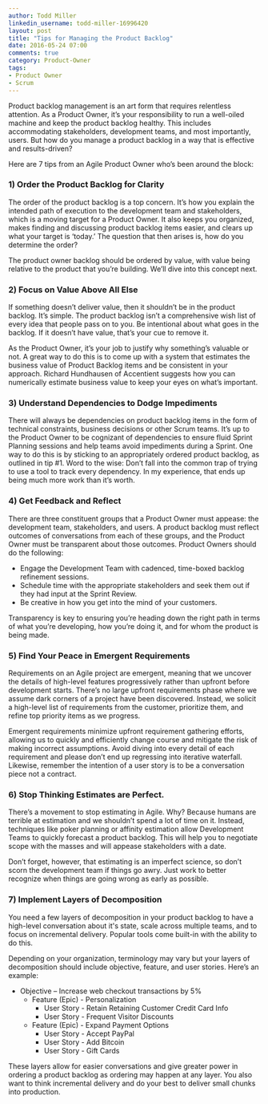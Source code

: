 ```yaml
---
author: Todd Miller
linkedin_username: todd-miller-16996420
layout: post
title: "Tips for Managing the Product Backlog"
date: 2016-05-24 07:00
comments: true
category: Product-Owner
tags:
- Product Owner
- Scrum
---
```


Product backlog management is an art form that requires relentless attention. As a Product Owner, it’s your responsibility to run a well-oiled machine and keep the product backlog healthy. This includes accommodating stakeholders, development teams, and most importantly, users. But how do you manage a product backlog in a way that is effective and results-driven?

Here are 7 tips from an Agile Product Owner who’s been around the block:

### 1) Order the Product Backlog for Clarity
The order of the product backlog is a top concern. It’s how you explain the intended path of execution to the development team and stakeholders, which is a moving target for a Product Owner. It also keeps you organized, makes finding and discussing product backlog items easier, and clears up what your target is ‘today.’ The question that then arises is, how do you determine the order?

The product owner backlog should be ordered by value, with value being relative to the product that you’re building. We’ll dive into this concept next.

### 2) Focus on Value Above All Else
If something doesn’t deliver value, then it shouldn’t be in the product backlog. It’s simple. The product backlog isn’t a comprehensive wish list of every idea that people pass on to you. Be intentional about what goes in the backlog. If it doesn’t have value, that’s your cue to remove it.

As the Product Owner, it’s your job to justify why something’s valuable or not. A great way to do this is to come up with a system that estimates the business value of Product Backlog items and be consistent in your approach. Richard Hundhausen of Accentient suggests how you can numerically estimate business value to keep your eyes on what’s important.

### 3) Understand Dependencies to Dodge Impediments
There will always be dependencies on product backlog items in the form of technical constraints, business decisions or other Scrum teams. It’s up to the Product Owner to be cognizant of dependencies to ensure fluid Sprint Planning sessions and help teams avoid impediments during a Sprint. One way to do this is by sticking to an appropriately ordered product backlog, as outlined in tip #1. Word to the wise: Don’t fall into the common trap of trying to use a tool to track every dependency. In my experience, that ends up being much more work than it’s worth.

### 4) Get Feedback and Reflect
There are three constituent groups that a Product Owner must appease: the development team, stakeholders, and users. A product backlog must reflect outcomes of conversations from each of these groups, and the Product Owner must be transparent about those outcomes. Product Owners should do the following:

+ Engage the Development Team with cadenced, time-boxed backlog refinement sessions.
+ Schedule time with the appropriate stakeholders and seek them out if they had input at the Sprint Review.
+ Be creative in how you get into the mind of your customers.

Transparency is key to ensuring you’re heading down the right path in terms of what you’re developing, how you’re doing it, and for whom the product is being made.

### 5) Find Your Peace in Emergent Requirements
Requirements on an Agile project are emergent, meaning that we uncover the details of high-level features progressively rather than upfront before development starts. There’s no large upfront requirements phase where we assume dark corners of a project have been discovered. Instead, we solicit a high-level list of requirements from the customer, prioritize them, and refine top priority items as we progress.

Emergent requirements minimize upfront requirement gathering efforts, allowing us to quickly and efficiently change course and mitigate the risk of making incorrect assumptions. Avoid diving into every detail of each requirement and please don’t end up regressing into iterative waterfall. Likewise, remember the intention of a user story is to be a conversation piece not a contract.

### 6) Stop Thinking Estimates are Perfect. 

There’s a movement to stop estimating in Agile. Why? Because humans are terrible at estimation and we shouldn’t spend a lot of time on it. Instead, techniques like poker planning or affinity estimation allow Development Teams to quickly forecast a product backlog. This will help you to negotiate scope with the masses and will appease stakeholders with a date.

Don’t forget, however, that estimating is an imperfect science, so don’t scorn the development team if things go awry. Just work to better recognize when things are going wrong as early as possible.

### 7) Implement Layers of Decomposition
You need a few layers of decomposition in your product backlog to have a high-level conversation about it's state, scale across multiple teams, and to focus on incremental delivery. Popular tools come built-in with the ability to do this.

Depending on your organization, terminology may vary but your layers of decomposition should include objective, feature, and user stories. Here’s an example:

+ Objective – Increase web checkout transactions by 5%
  + Feature (Epic) - Personalization
    + User Story - Retain Retaining Customer Credit Card Info
    + User Story - Frequent Visitor Discounts
  + Feature (Epic) - Expand Payment Options
    + User Story - Accept PayPal
    + User Story - Add Bitcoin
    + User Story - Gift Cards

These layers allow for easier conversations and give greater power in ordering a product backlog as ordering may happen at any layer. You also want to think incremental delivery and do your best to deliver small chunks into production.
